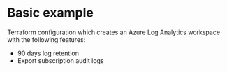 # Basic example

Terraform configuration which creates an Azure Log Analytics workspace with the following features:

- 90 days log retention
- Export subscription audit logs
